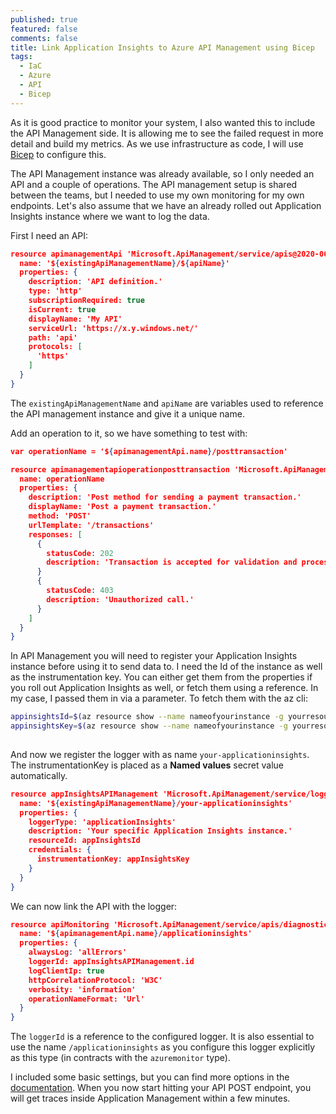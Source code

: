 ```yaml
---
published: true
featured: false
comments: false
title: Link Application Insights to Azure API Management using Bicep
tags:
  - IaC
  - Azure
  - API
  - Bicep
---
```

As it is good practice to monitor your system, I also wanted this to include the API Management side. It is allowing me to see the failed request in more detail and build my metrics. As we use infrastructure as code, I will use [Bicep](https://github.com/Azure/bicep) to configure this.

The API Management instance was already available, so I only needed an API and a couple of operations. The API management setup is shared between the teams, but I needed to use my own monitoring for my own endpoints. Let's also assume that we have an already rolled out Application Insights instance where we want to log the data.

First I need an API:

```json
resource apimanagementApi 'Microsoft.ApiManagement/service/apis@2020-06-01-preview' = {
  name: '${existingApiManagementName}/${apiName}'
  properties: {
    description: 'API definition.'
    type: 'http'   
    subscriptionRequired: true
    isCurrent: true
    displayName: 'My API'
    serviceUrl: 'https://x.y.windows.net/'
    path: 'api'
    protocols: [
      'https'
    ]
  }
}
```

The `existingApiManagementName` and `apiName` are variables used to reference the API management instance and give it a unique name.

Add an operation to it, so we have something to test with:

```json
var operationName = '${apimanagementApi.name}/posttransaction'

resource apimanagementapioperationposttransaction 'Microsoft.ApiManagement/service/apis/operations@2020-06-01-preview' = {
  name: operationName
  properties: {
    description: 'Post method for sending a payment transaction.'
    displayName: 'Post a payment transaction.'
    method: 'POST' 
    urlTemplate: '/transactions'
    responses: [
      {
        statusCode: 202
        description: 'Transaction is accepted for validation and processing.'
      }
      {
        statusCode: 403
        description: 'Unauthorized call.'
      }
    ]
  }
}
```

In API Management you will need to register your Application Insights instance before using it to send data to. I need the Id of the instance as well as the instrumentation key. You can either get them from the properties if you roll out Application Insights as well, or fetch them using a reference. In my case, I passed them in via a parameter. To fetch them with the az cli:

```bash
appinsightsId=$(az resource show --name nameofyourinstance -g yourresourcegroup --resource-type 'microsoft.insights/components' -o tsv --query id)
appinsightsKey=$(az resource show --name nameofyourinstance -g yourresourcegroup --resource-type 'microsoft.insights/components' -o tsv --query properties.InstrumentationKey)
       
```

And now we register the logger with as name `your-applicationinsights`. The instrumentationKey is placed as a **Named values** secret value automatically.

```json
resource appInsightsAPIManagement 'Microsoft.ApiManagement/service/loggers@2020-06-01-preview' = {
  name: '${existingApiManagementName}/your-applicationinsights'
  properties: {
    loggerType: 'applicationInsights'
    description: 'Your specific Application Insights instance.'
    resourceId: appInsightsId
    credentials: {
      instrumentationKey: appInsightsKey
    }
  }
}
```

We can now link the API with the logger:

```json
resource apiMonitoring 'Microsoft.ApiManagement/service/apis/diagnostics@2020-06-01-preview' = {
  name: '${apimanagementApi.name}/applicationinsights'
  properties: {
    alwaysLog: 'allErrors'
    loggerId: appInsightsAPIManagement.id  
    logClientIp: true
    httpCorrelationProtocol: 'W3C'
    verbosity: 'information'
    operationNameFormat: 'Url'
  }
}
```

The `loggerId` is a reference to the configured logger. It is also essential to use the name `/applicationinsights` as you configure this logger explicitly as this type (in contracts with the `azuremonitor` type).

I included some basic settings, but you can find more options in the [documentation](https://docs.microsoft.com/en-us/azure/templates/microsoft.apimanagement/2019-01-01/service/apis/diagnostics?tabs=bicep).
When you now start hitting your API POST endpoint, you will get traces inside Application Management within a few minutes.

